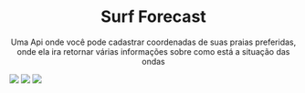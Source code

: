 <h1 align="center">Surf Forecast</h1>
<p align="center">Uma Api onde você pode cadastrar coordenadas de suas praias preferidas, onde ela ira retornar várias informações sobre como está a situação das ondas </p>
<img src="https://img.shields.io/static/v1?label=JavaScript&message=NodeJs&color=green&style=for-the-badge&logo=Node.js"/>
<img src="https://img.shields.io/static/v1?label=JavaScript&message=Nodemon&color=green&style=for-the-badge&logo=Nodemon"/>
<img src="https://img.shields.io/static/v1?label=GitHub&message=GitHub Actions&color=blue&style=for-the-badge&logo=GitHub Actions"/>



